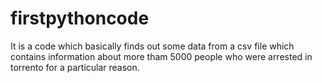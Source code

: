 # firstpythoncode
It is a code which basically finds out some data from a csv file which contains information about more tham 5000 people who were arrested in torrento for a particular reason. 
